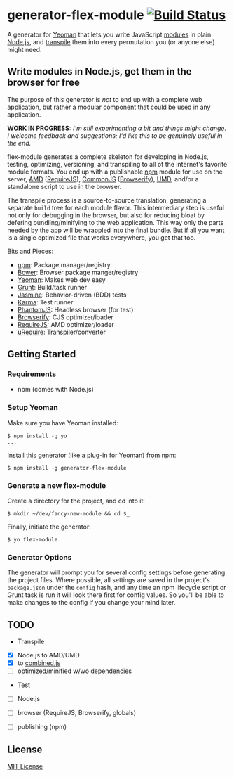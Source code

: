 # generator-flex-module [![Build Status](https://secure.travis-ci.org/impressiver/generator-flex-module.png?branch=master)](https://travis-ci.org/impressiver/generator-flex-module)

A generator for [Yeoman](http://yeoman.io) that lets you write JavaScript [modules](http://nodejs.org/api/modules.html) in plain [Node.js](http://nodejs.org/), and [transpile](http://en.wikipedia.org/wiki/Source-to-source_compiler) them into every permutation you (or anyone else) might need.

## Write modules in Node.js, get them in the browser for free ##

The purpose of this generator is *not* to end up with a complete web application, but rather a modular component that could be used in any application.

**WORK IN PROGRESS:** *I'm still experimenting a bit and things might change. I welcome feedback and suggestions; I'd like this to be genuinely useful in the end.*

flex-module generates a complete skeleton for developing in Node.js, testing, optimizing, versioning, and transpiling to all of the internet's favorite module formats. You end up with a publishable [npm](https://npmjs.org/) module for use on the server, [AMD](http://en.wikipedia.org/wiki/Asynchronous_module_definition) ([RequireJS](http://requirejs.org/docs/whyamd.html)), [CommonJS](http://en.wikipedia.org/wiki/CommonJS) ([Browserify](http://browserify.org/)), [UMD](https://github.com/umdjs/umd), and/or a standalone script to use in the browser.

The transpile process is a source-to-source translation, generating a separate `build` tree for each module flavor. This intermediary step is useful not only for debugging in the browser, but also for reducing bloat by defering bundling/minifying to the web application. This way only the parts needed by the app will be wrappled into the final bundle. But if all you want is a single optimized file that works everywhere, you get that too.


Bits and Pieces:
  -  [npm](https://npmjs.org/):                     Package manager/registry
  -  [Bower](http://bower.io/):                     Browser package manger/registry
  -  [Yeoman](http://yeoman.io):                    Makes web dev easy
  -  [Grunt](http://gruntjs.com/):                  Build/task runner
  -  [Jasmine](http://pivotal.github.io/jasmine/):  Behavior-driven (BDD) tests
  -  [Karma](http://karma-runner.github.io/):       Test runner
  -  [PhantomJS](http://phantomjs.org/):            Headless browser (for test)
  -  [Browserify](http://requirejs.org/):           CJS optimizer/loader
  -  [RequireJS](http://requirejs.org/):            AMD optimizer/loader
  -  [uRequire](http://urequire.org/):              Transpiler/converter


## Getting Started

### Requirements
  -  npm (comes with Node.js)


### Setup Yeoman

Make sure you have Yeoman installed:
```
$ npm install -g yo
...
```

Install this generator (like a plug-in for Yeoman) from npm:
```
$ npm install -g generator-flex-module
```


### Generate a new flex-module

Create a directory for the project, and cd into it:
```
$ mkdir ~/dev/fancy-new-module && cd $_
```

Finally, initiate the generator:
```
$ yo flex-module
```


### Generator Options

The generator will prompt you for several config settings before generating the project files. Where possible, all settings are saved in the project's `package.json` under the `config` hash, and any time an npm lifecycle script or Grunt task is run it will look there first for config values. So you'll be able to make changes to the config if you change your mind later.


## TODO

-  Transpile
  - [x] Node.js to AMD/UMD
  - [x] to [combined.js](http://urequire.org/deployment#deployment-options-for-combined-template)
  - [ ] optimized/minified w/wo dependencies
-  Test
  - [ ] Node.js
  - [ ] browser (RequireJS, Browserify, globals)
  - [ ] publishing (npm)


## License

[MIT License](http://en.wikipedia.org/wiki/MIT_License)
